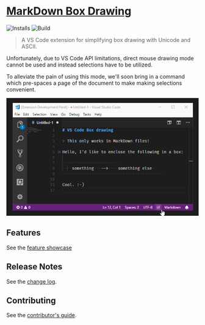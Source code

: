 # [MarkDown Box Drawing](https://marketplace.visualstudio.com/items?itemName=TomasHubelbauer.vscode-box-drawing)
![Installs](https://vsmarketplacebadge.apphb.com/installs-short/TomasHubelbauer.vscode-box-drawing.svg)
![Build](https://api.travis-ci.org/TomasHubelbauer/vscode-box-drawing.svg?branch=master)

> A VS Code extension for simplifying box drawing with Unicode and ASCII.

Unfortunately, due to VS Code API limitations, direct mouse drawing mode cannot be used and instead selections have to be utilized.

To alleviate the pain of using this mode, we'll soon bring in a command which pre-spaces a page of the document to make making selections convenient.

![Screenshot](screenshot.gif)

## Features

See the [feature showcase](demo\README.md)

## Release Notes

See the [change log](CHANGELOG.md).

## Contributing

See the [contributor's guide](CONTRIBUTING.md).

